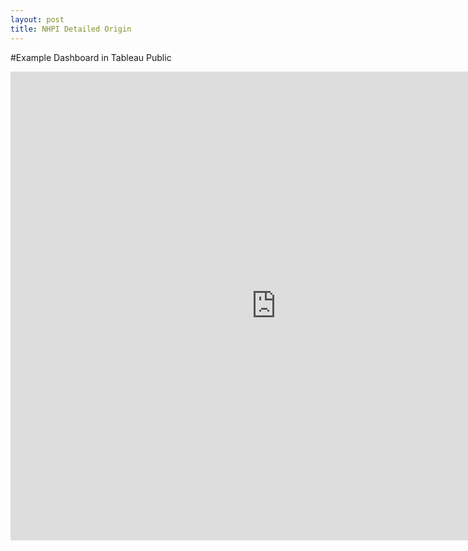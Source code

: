 ```yaml
---
layout: post
title: NHPI Detailed Origin
---
```


#Example Dashboard in Tableau Public

<iframe src="https://public.tableau.com/views/NHPIDetailedOriginSTATE/Dashboard1?:showVizHome=no&:embed=true" width ="850" height ="750" scrolling="yes" frameBorder="0" ></iframe>

